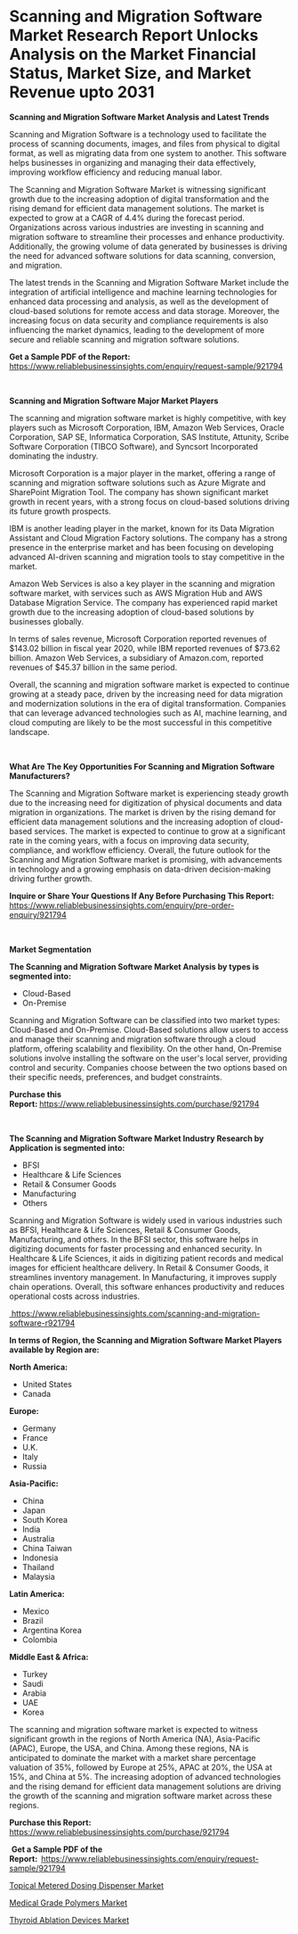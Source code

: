<p><h1>Scanning and Migration Software Market Research Report Unlocks Analysis on the Market Financial Status, Market Size, and Market Revenue upto 2031</h1></p><p><strong>Scanning and Migration Software Market Analysis and Latest Trends</strong></p>
<p><p>Scanning and Migration Software is a technology used to facilitate the process of scanning documents, images, and files from physical to digital format, as well as migrating data from one system to another. This software helps businesses in organizing and managing their data effectively, improving workflow efficiency and reducing manual labor.</p><p>The Scanning and Migration Software Market is witnessing significant growth due to the increasing adoption of digital transformation and the rising demand for efficient data management solutions. The market is expected to grow at a CAGR of 4.4% during the forecast period. Organizations across various industries are investing in scanning and migration software to streamline their processes and enhance productivity. Additionally, the growing volume of data generated by businesses is driving the need for advanced software solutions for data scanning, conversion, and migration.</p><p>The latest trends in the Scanning and Migration Software Market include the integration of artificial intelligence and machine learning technologies for enhanced data processing and analysis, as well as the development of cloud-based solutions for remote access and data storage. Moreover, the increasing focus on data security and compliance requirements is also influencing the market dynamics, leading to the development of more secure and reliable scanning and migration software solutions.</p></p>
<p><strong>Get a Sample PDF of the Report:&nbsp;</strong> <a href="https://www.reliablebusinessinsights.com/enquiry/request-sample/921794">https://www.reliablebusinessinsights.com/enquiry/request-sample/921794</a></p>
<p>&nbsp;</p>
<p><strong>Scanning and Migration Software Major Market Players</strong></p>
<p><p>The scanning and migration software market is highly competitive, with key players such as Microsoft Corporation, IBM, Amazon Web Services, Oracle Corporation, SAP SE, Informatica Corporation, SAS Institute, Attunity, Scribe Software Corporation (TIBCO Software), and Syncsort Incorporated dominating the industry.</p><p>Microsoft Corporation is a major player in the market, offering a range of scanning and migration software solutions such as Azure Migrate and SharePoint Migration Tool. The company has shown significant market growth in recent years, with a strong focus on cloud-based solutions driving its future growth prospects.</p><p>IBM is another leading player in the market, known for its Data Migration Assistant and Cloud Migration Factory solutions. The company has a strong presence in the enterprise market and has been focusing on developing advanced AI-driven scanning and migration tools to stay competitive in the market.</p><p>Amazon Web Services is also a key player in the scanning and migration software market, with services such as AWS Migration Hub and AWS Database Migration Service. The company has experienced rapid market growth due to the increasing adoption of cloud-based solutions by businesses globally.</p><p>In terms of sales revenue, Microsoft Corporation reported revenues of $143.02 billion in fiscal year 2020, while IBM reported revenues of $73.62 billion. Amazon Web Services, a subsidiary of Amazon.com, reported revenues of $45.37 billion in the same period.</p><p>Overall, the scanning and migration software market is expected to continue growing at a steady pace, driven by the increasing need for data migration and modernization solutions in the era of digital transformation. Companies that can leverage advanced technologies such as AI, machine learning, and cloud computing are likely to be the most successful in this competitive landscape.</p></p>
<p>&nbsp;</p>
<p><strong>What Are The Key Opportunities For Scanning and Migration Software Manufacturers?</strong></p>
<p><p>The Scanning and Migration Software market is experiencing steady growth due to the increasing need for digitization of physical documents and data migration in organizations. The market is driven by the rising demand for efficient data management solutions and the increasing adoption of cloud-based services. The market is expected to continue to grow at a significant rate in the coming years, with a focus on improving data security, compliance, and workflow efficiency. Overall, the future outlook for the Scanning and Migration Software market is promising, with advancements in technology and a growing emphasis on data-driven decision-making driving further growth.</p></p>
<p><strong>Inquire or Share Your Questions If Any Before Purchasing This Report:</strong> <a href="https://www.reliablebusinessinsights.com/enquiry/pre-order-enquiry/921794">https://www.reliablebusinessinsights.com/enquiry/pre-order-enquiry/921794</a></p>
<p>&nbsp;</p>
<p><strong>Market Segmentation</strong></p>
<p><strong>The Scanning and Migration Software Market Analysis by types is segmented into:</strong></p>
<p><ul><li>Cloud-Based</li><li>On-Premise</li></ul></p>
<p><p>Scanning and Migration Software can be classified into two market types: Cloud-Based and On-Premise. Cloud-Based solutions allow users to access and manage their scanning and migration software through a cloud platform, offering scalability and flexibility. On the other hand, On-Premise solutions involve installing the software on the user's local server, providing control and security. Companies choose between the two options based on their specific needs, preferences, and budget constraints.</p></p>
<p><strong>Purchase this Report:&nbsp;</strong><a href="https://www.reliablebusinessinsights.com/purchase/921794">https://www.reliablebusinessinsights.com/purchase/921794</a></p>
<p>&nbsp;</p>
<p><strong>The Scanning and Migration Software Market Industry Research by Application is segmented into:</strong></p>
<p><ul><li>BFSI</li><li>Healthcare & Life Sciences</li><li>Retail & Consumer Goods</li><li>Manufacturing</li><li>Others</li></ul></p>
<p><p>Scanning and Migration Software is widely used in various industries such as BFSI, Healthcare & Life Sciences, Retail & Consumer Goods, Manufacturing, and others. In the BFSI sector, this software helps in digitizing documents for faster processing and enhanced security. In Healthcare & Life Sciences, it aids in digitizing patient records and medical images for efficient healthcare delivery. In Retail & Consumer Goods, it streamlines inventory management. In Manufacturing, it improves supply chain operations. Overall, this software enhances productivity and reduces operational costs across industries.</p></p>
<p><a href="https://www.reliablebusinessinsights.com/scanning-and-migration-software-r921794">&nbsp;https://www.reliablebusinessinsights.com/scanning-and-migration-software-r921794</a></p>
<p><strong>In terms of Region, the Scanning and Migration Software Market Players available by Region are:</strong></p>
<p>
    <p> <strong> North America: </strong>
        <ul>
            <li>United States</li>
            <li>Canada</li>
        </ul>
        </p> 
    <p> <strong> Europe: </strong>
        <ul>
            <li>Germany</li>
            <li>France</li>
            <li>U.K.</li>
            <li>Italy</li>
            <li>Russia</li>
        </ul>
        </p> 
    <p> <strong> Asia-Pacific: </strong>
        <ul>
            <li>China</li>
            <li>Japan</li>
            <li>South Korea</li>
            <li>India</li>
            <li>Australia</li>
            <li>China Taiwan</li>
            <li>Indonesia</li>
            <li>Thailand</li>
            <li>Malaysia</li>
        </ul>
        </p> 
    <p> <strong> Latin America: </strong>
        <ul>
            <li>Mexico</li>
            <li>Brazil</li>
            <li>Argentina Korea</li>
            <li>Colombia</li>
        </ul>
        </p> 
    <p> <strong> Middle East & Africa: </strong>
        <ul>
            <li>Turkey</li>
            <li>Saudi</li>
            <li>Arabia</li>
            <li>UAE</li>
            <li>Korea</li>
        </ul>
    </p>
    </p>
<p><p>The scanning and migration software market is expected to witness significant growth in the regions of North America (NA), Asia-Pacific (APAC), Europe, the USA, and China. Among these regions, NA is anticipated to dominate the market with a market share percentage valuation of 35%, followed by Europe at 25%, APAC at 20%, the USA at 15%, and China at 5%. The increasing adoption of advanced technologies and the rising demand for efficient data management solutions are driving the growth of the scanning and migration software market across these regions.</p></p>
<p><strong>Purchase this Report: </strong><a href="https://www.reliablebusinessinsights.com/purchase/921794">https://www.reliablebusinessinsights.com/purchase/921794</a></p>
<p>&nbsp;<strong>Get a Sample PDF of the Report:&nbsp;&nbsp;</strong><a href="https://www.reliablebusinessinsights.com/enquiry/request-sample/921794">https://www.reliablebusinessinsights.com/enquiry/request-sample/921794</a></p>
<p><strong></strong></p>
<p><p><a href="https://github.com/claudianurdin/Market-Research-Report-List-1/blob/main/topical-metered-dosing-dispenser-market.md">Topical Metered Dosing Dispenser Market</a></p><p><a href="https://github.com/WillieWoodard/Market-Research-Report-List-5/blob/main/medical-grade-polymers-market.md">Medical Grade Polymers Market</a></p><p><a href="https://github.com/mabenkhyari11/Market-Research-Report-List-1/blob/main/thyroid-ablation-devices-market.md">Thyroid Ablation Devices Market</a></p></p>